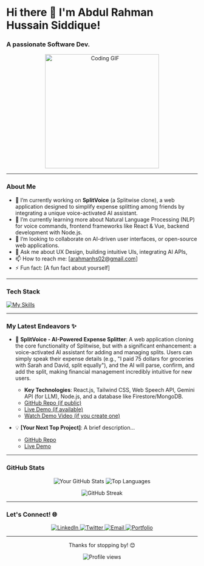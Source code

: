 # Hi there 👋 I'm Abdul Rahman Hussain Siddique!

### A passionate Software Dev.

<p align="center">
<img src="https://user-images.githubusercontent.com/74038190/132890124-7f28ed53-f77e-402a-af2c-e14a1e944415.gif" alt="Coding GIF" width="300"/>
</p>

---

### About Me

- 🔭 I’m currently working on **SplitVoice** (a Splitwise clone), a web application designed to simplify expense splitting among friends by integrating a unique voice-activated AI assistant.
- 🌱 I’m currently learning more about Natural Language Processing (NLP) for voice commands, frontend frameworks like React & Vue, backend development with Node.js.
- 👯 I’m looking to collaborate on AI-driven user interfaces, or open-source web applications.
- 💬 Ask me about UX Design, building intuitive UIs, integrating AI APIs,
- 📫 How to reach me: [arahmanhs02@gmail.com]
- ⚡ Fun fact: [A fun fact about yourself]

---

### Tech Stack

[![My Skills](https://skillicons.dev/icons?i=html,css,js,react,nodejs,python,docker,aws,git,github,vscode,figma)](https://skillicons.dev)

---

### My Latest Endeavors ✨

- 🚀 **SplitVoice - AI-Powered Expense Splitter**: A web application cloning the core functionality of Splitwise, but with a significant enhancement: a voice-activated AI assistant for adding and managing splits. Users can simply speak their expense details (e.g., "I paid 75 dollars for groceries with Sarah and David, split equally"), and the AI will parse, confirm, and add the split, making financial management incredibly intuitive for new users.
  - **Key Technologies**: React.js, Tailwind CSS, Web Speech API, Gemini API (for LLM), Node.js, and a database like Firestore/MongoDB.
  - [GitHub Repo (if public)](https://github.com/your-username/splitvoice-clone-repo)
  - [Live Demo (if available)](https://your-splitvoice-live-demo.com)
  - [Watch Demo Video (if you create one)](https://youtube.com/link-to-demo)

- 💡 **[Your Next Top Project]**: A brief description...
  - [GitHub Repo](Link)
  - [Live Demo](Link)

---

### GitHub Stats

<p align="center">
<img src="https://github-readme-stats.vercel.app/api?username=venaxin&show_icons=true&theme=dark&include_all_commits=true&count_private=true" alt="Your GitHub Stats" />
<img src="https://github-readme-stats.vercel.app/api/top-langs/?username=venaxin&layout=compact&theme=dark" alt="Top Languages" />
</p>

<p align="center">
<img src="https://github-readme-streak-stats.herokuapp.com/?user=venaxin&theme=dark" alt="GitHub Streak" />
</p>

---

### Let's Connect! 🌐

<p align="center">
<a href="https://linkedin.com/in/[your-linkedin-profile]">
<img src="https://img.shields.io/badge/LinkedIn-0077B5?style=for-the-badge&logo=linkedin&logoColor=white" alt="LinkedIn">
</a>
<a href="https://twitter.com/[your-twitter-handle]">
<img src="https://img.shields.io/badge/Twitter-1DA1F2?style=for-the-badge&logo=twitter&logoColor=white" alt="Twitter">
</a>
<a href="mailto:your.email@example.com">
<img src="https://img.shields.io/badge/Gmail-D14836?style=for-the-badge&logo=gmail&logoColor=white" alt="Email">
</a>
<a href="https://yourportfolio.com">
<img src="https://img.shields.io/badge/Portfolio-FF5722?style=for-the-badge&logo=globe&logoColor=white" alt="Portfolio">
</a>
</p>

---

<p align="center">
Thanks for stopping by! 😊
</p>

<p align="center">
<img src="https://profile-counter.glitch.me/venaxin/count.svg" alt="Profile views">
</p>
